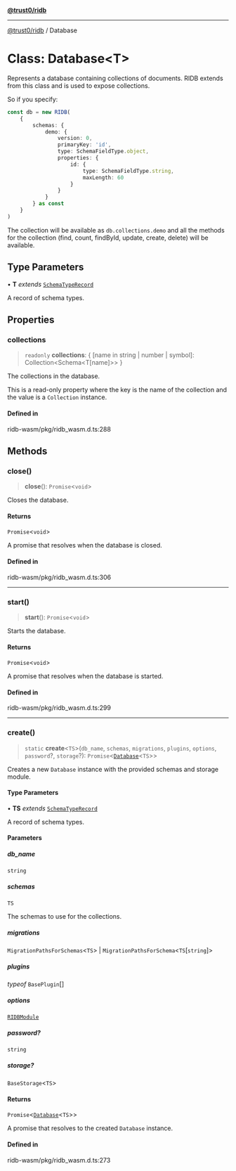 [**@trust0/ridb**](../README.md)

***

[@trust0/ridb](../README.md) / Database

# Class: Database\<T\>

Represents a database containing collections of documents.
RIDB extends from this class and is used to expose collections.

So if you specify:
```typescript
const db = new RIDB(
    {
        schemas: {
            demo: {
                version: 0,
                primaryKey: 'id',
                type: SchemaFieldType.object,
                properties: {
                    id: {
                        type: SchemaFieldType.string,
                        maxLength: 60
                    }
                }
            }
        } as const
    }
)
```

The collection will be available as `db.collections.demo` and all the methods for the collection (find, count, findById, update, create, delete) will be available.

## Type Parameters

• **T** *extends* [`SchemaTypeRecord`](../type-aliases/SchemaTypeRecord.md)

A record of schema types.

## Properties

### collections

> `readonly` **collections**: \{ \[name in string \| number \| symbol\]: Collection\<Schema\<T\[name\]\>\> \}

The collections in the database.

This is a read-only property where the key is the name of the collection and the value is a `Collection` instance.

#### Defined in

ridb-wasm/pkg/ridb\_wasm.d.ts:288

## Methods

### close()

> **close**(): `Promise`\<`void`\>

Closes the database.

#### Returns

`Promise`\<`void`\>

A promise that resolves when the database is closed.

#### Defined in

ridb-wasm/pkg/ridb\_wasm.d.ts:306

***

### start()

> **start**(): `Promise`\<`void`\>

Starts the database.

#### Returns

`Promise`\<`void`\>

A promise that resolves when the database is started.

#### Defined in

ridb-wasm/pkg/ridb\_wasm.d.ts:299

***

### create()

> `static` **create**\<`TS`\>(`db_name`, `schemas`, `migrations`, `plugins`, `options`, `password`?, `storage`?): `Promise`\<[`Database`](Database.md)\<`TS`\>\>

Creates a new `Database` instance with the provided schemas and storage module.

#### Type Parameters

• **TS** *extends* [`SchemaTypeRecord`](../type-aliases/SchemaTypeRecord.md)

A record of schema types.

#### Parameters

##### db\_name

`string`

##### schemas

`TS`

The schemas to use for the collections.

##### migrations

`MigrationPathsForSchemas`\<`TS`\> | `MigrationPathsForSchema`\<`TS`\[`string`\]\>

##### plugins

*typeof* `BasePlugin`[]

##### options

[`RIDBModule`](../type-aliases/RIDBModule.md)

##### password?

`string`

##### storage?

`BaseStorage`\<`TS`\>

#### Returns

`Promise`\<[`Database`](Database.md)\<`TS`\>\>

A promise that resolves to the created `Database` instance.

#### Defined in

ridb-wasm/pkg/ridb\_wasm.d.ts:273
